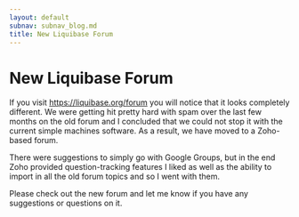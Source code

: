 ```yaml
---
layout: default
subnav: subnav_blog.md
title: New Liquibase Forum
---
```

# New Liquibase Forum

If you visit <a href="https://liquibase.org/forum">https://liquibase.org/forum</a> you will notice that it looks completely different.  We were getting hit pretty hard with spam over the last few months on the old forum and I concluded that we could not stop it with the current simple machines software.  As a result, we have moved to a Zoho-based forum.


There were suggestions to simply go with Google Groups, but in the end Zoho provided question-tracking features I liked as well as the ability to import in all the old forum topics and so I went with them.


Please check out the new forum and let me know if you have any suggestions or questions on it.
